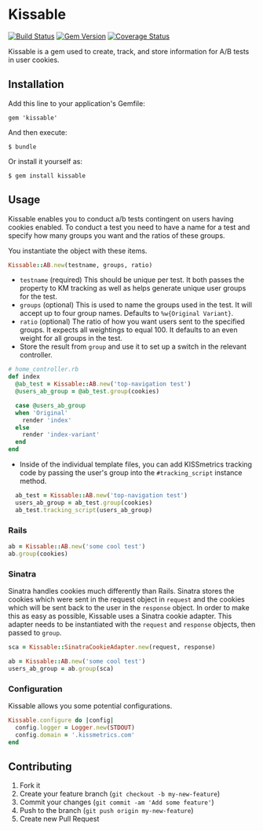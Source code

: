 # Kissable

[![Build Status](https://travis-ci.org/kissmetrics/kissable.png?branch=master)](https://travis-ci.org/kissmetrics/kissable) [![Gem Version](https://badge.fury.io/kissmetrics/kissable.png)](http://badge.fury.io/kissmetrics/kissable) [![Coverage Status](https://coveralls.io/repos/kissmetrics/kissable/badge.png?branch=master)](https://coveralls.io/r/kissmetrics/kissable?branch=master)

Kissable is a gem used to create, track, and store information for A/B tests in user cookies.

## Installation

Add this line to your application's Gemfile:

    gem 'kissable'

And then execute:

    $ bundle

Or install it yourself as:

    $ gem install kissable

## Usage

Kissable enables you to conduct a/b tests contingent on users having cookies enabled. To conduct a test you need to have a name for a test and specify how many groups you want and the ratios of these groups.

You instantiate the object with these items.

```ruby
Kissable::AB.new(testname, groups, ratio)
```

* `testname` (required) This should be unique per test. It both passes the property to KM tracking as well as helps generate unique user groups for the test.
* `groups` (optional) This is used to name the groups used in the test. It will accept up to four group names. Defaults to `%w{Original Variant}`.
* `ratio` (optional) The ratio of how you want users sent to the specified groups. It expects all weightings to equal 100. It defaults to an even weight for all groups in the test.
* Store the result from `group` and use it to set up a switch in the relevant controller.

```ruby
# home_controller.rb
def index
  @ab_test = Kissable::AB.new('top-navigation test')
  @users_ab_group = @ab_test.group(cookies)

  case @users_ab_group
  when 'Original'
    render 'index'
  else
    render 'index-variant'
  end
end
```

* Inside of the individual template files, you can add KISSmetrics tracking code by passing the user's group into the `#tracking_script` instance method.

```ruby
  ab_test = Kissable::AB.new('top-navigation test')
  users_ab_group = ab_test.group(cookies)
  ab_test.tracking_script(users_ab_group)
```

### Rails

```ruby
ab = Kissable::AB.new('some cool test')
ab.group(cookies)
```

### Sinatra

Sinatra handles cookies much differently than Rails. Sinatra stores the cookies which were sent in the request object in `request` and the cookies which will be sent back to the user in the `response` object. In order to make this as easy as possible, Kissable uses a Sinatra cookie adapter. This adapter needs to be instantiated with the `request` and `response` objects, then passed to `group`.

```ruby
sca = Kissable::SinatraCookieAdapter.new(request, response)

ab = Kissable::AB.new('some cool test')
users_ab_group = ab.group(sca)
```

### Configuration

Kissable allows you some potential configurations.

```ruby
Kissable.configure do |config|
  config.logger = Logger.new(STDOUT)
  config.domain = '.kissmetrics.com'
end
```

## Contributing

1. Fork it
2. Create your feature branch (`git checkout -b my-new-feature`)
3. Commit your changes (`git commit -am 'Add some feature'`)
4. Push to the branch (`git push origin my-new-feature`)
5. Create new Pull Request
